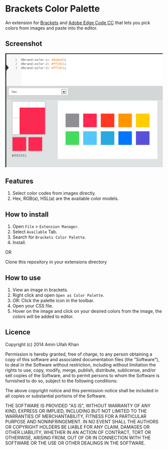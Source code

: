 Brackets Color Palette
======================
An extension for [Brackets](http://brackets.io/) and [Adobe Edge Code CC](http://html.adobe.com/edge/code/) that lets you pick colors from images and paste into the editor.

Screenshot
---------
![Brackets Color Palette](screenshot.png)

Features
--------
1. Select color codes from images directly.
2. Hex, RGB(a), HSL(a) are the available color models.

How to install
--------------
1.	Open `File` > `Extension Manager`.
2.	Select `Available` Tab.
3.	Search for `Brackets Color Palette`.
4.	Install.

OR

Clone this repository in your extensions directory

How to use
----------
1. View an image in brackets.
2. Right click and open `Open as Color Palette`.
3. OR: Click the palette icon in the toolbar.
4. Open your CSS file.
4. Hover on the image and click on your desired colors from the image, the colors will be added to editor.


Licence
-------
Copyright (c) 2014 Amin Ullah Khan

Permission is hereby granted, free of charge, to any person obtaining a
copy of this software and associated documentation files (the "Software"),
to deal in the Software without restriction, including without limitation
the rights to use, copy, modify, merge, publish, distribute, sublicense,
and/or sell copies of the Software, and to permit persons to whom the
Software is furnished to do so, subject to the following conditions:

The above copyright notice and this permission notice shall be included in
all copies or substantial portions of the Software.

THE SOFTWARE IS PROVIDED "AS IS", WITHOUT WARRANTY OF ANY KIND, EXPRESS OR
IMPLIED, INCLUDING BUT NOT LIMITED TO THE WARRANTIES OF MERCHANTABILITY,
FITNESS FOR A PARTICULAR PURPOSE AND NONINFRINGEMENT. IN NO EVENT SHALL THE
AUTHORS OR COPYRIGHT HOLDERS BE LIABLE FOR ANY CLAIM, DAMAGES OR OTHER
LIABILITY, WHETHER IN AN ACTION OF CONTRACT, TORT OR OTHERWISE, ARISING
FROM, OUT OF OR IN CONNECTION WITH THE SOFTWARE OR THE USE OR OTHER
DEALINGS IN THE SOFTWARE.
